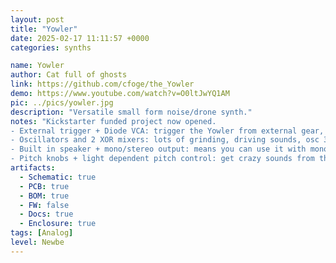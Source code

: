 ```yaml
---
layout: post
title: "Yowler"
date: 2025-02-17 11:11:57 +0000
categories: synths

name: Yowler
author: Cat full of ghosts
link: https://github.com/cfoge/the_Yowler
demo: https://www.youtube.com/watch?v=O0ltJwYQ1AM
pic: ../pics/yowler.jpg
description: "Versatile small form noise/drone synth."
notes: "Kickstarter funded project now opened.
- External trigger + Diode VCA: trigger the Yowler from external gear, use it as a drum synth, built in trigger button and latch + trigger in acts as a simple vca! 4
- Oscillators and 2 XOR mixers: lots of grinding, driving sounds, osc 3 and 4 can be turned off and on.
- Built in speaker + mono/stereo output: means you can use it with mono gear like guitar pedals or a modular synth, or stereo gear like mixers, headphones etc...
- Pitch knobs + light dependent pitch control: get crazy sounds from the three oscillators by shining light on them."
artifacts:
  - Schematic: true
  - PCB: true
  - BOM: true
  - FW: false
  - Docs: true
  - Enclosure: true
tags: [Analog]
level: Newbe
---
```


